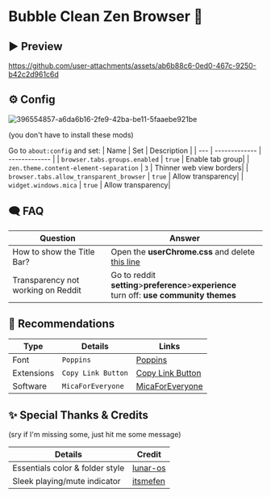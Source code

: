 # Bubble Clean Zen Browser 🫧
## ▶️ Preview
https://github.com/user-attachments/assets/ab6b88c6-0ed0-467c-9250-b42c2d961c6d


## ⚙️ Config
![396554857-a6da6b16-2fe9-42ba-be11-5faaebe921be](https://github.com/user-attachments/assets/ced6b026-964c-4708-a9bd-3e8426a9e10f)

(you don't have to install these mods)

Go to `about:config` and set:
| Name   | Set                  | Description                                             |
| ---        | -------------            | -------------                                     |
| `browser.tabs.groups.enabled`       | `true`                | Enable tab group|
| `zen.theme.content-element-separation`       | `3`                | Thinner web view borders|
| `browser.tabs.allow_transparent_browser`       | `true`                | Allow transparency|
| `widget.windows.mica`       | `true`                | Allow transparency|



## 🗨️ FAQ
| Question   | Answer                  |
| ---        | -------------            |
| How to show the Title Bar?       | Open the **userChrome.css** and delete [this line](https://github.com/nieffka/bubble-clean-zen/issues/2#issuecomment-2554052817)|
| Transparency not working on Reddit              | Go to reddit **setting**>**preference**>**experience**<br> turn off: **use community themes**|



## 🏅 Recommendations
| Type   | Details                  | Links                                             |
| ---        | -------------            | -------------                                     |
| Font       | `Poppins`                | [Poppins](https://fonts.google.com/specimen/Poppins)|
| Extensions | `Copy Link Button`                | [Copy Link Button](https://addons.mozilla.org/en-US/firefox/addon/copy-frame-or-page-url/)|
| Software  | `MicaForEveryone`      | [MicaForEveryone](https://github.com/MicaForEveryone/MicaForEveryone)|

## ✨ Special Thanks & Credits
(sry if I'm missing some, just hit me some message)

| Details   | Credit                  |
| ---        | -------------            |
| Essentials color & folder style        | [lunar-os](https://github.com/lunar-os/ZenCss)|
| Sleek playing/mute indicator        | [itsmefen](https://github.com/itsmefen/Dark-Harmony)|
 
